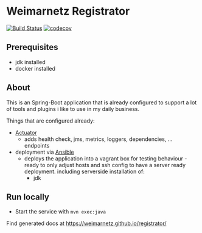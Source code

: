 Weimarnetz Registrator
====

[![Build Status](https://travis-ci.com/weimarnetz/registrator.svg?branch=master)](https://travis-ci.com/weimarnetz/registrator) [![codecov](https://codecov.io/gh/weimarnetz/registrator/branch/master/graph/badge.svg)](https://codecov.io/gh/weimarnetz/registrator)

Prerequisites
----
* jdk installed
* docker installed

About
----
This is an Spring-Boot application that is already configured to support a lot of tools and plugins i like to use in my daily business.

Things that are configured already:
* [Actuator](https://docs.spring.io/spring-boot/docs/current/reference/htmlsingle/#production-ready)
	* adds health check, jms, metrics, loggers, dependencies, ... endpoints
* deployment via [Ansible](https://www.ansible.com/)
	* deploys the application into a vagrant box for testing behaviour - ready to only adjust hosts and ssh config to
	  have a server ready deployment. including serverside installation of:
		* jdk

Run locally
-----

* Start the service with ```mvn exec:java```

Find generated docs at https://weimarnetz.github.io/registrator/
